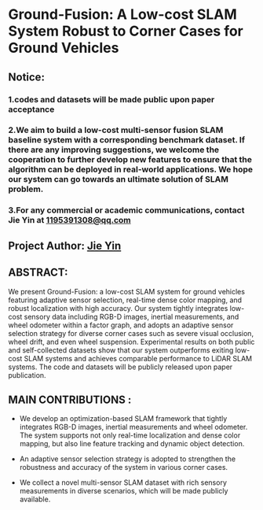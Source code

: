 # Ground-Fusion: A Low-cost SLAM System Robust to Corner Cases for Ground Vehicles

## Notice: 
### 1.codes and datasets will be made public upon paper acceptance
### 2.We aim to build a low-cost multi-sensor fusion SLAM baseline system with a corresponding benchmark dataset. If there are any improving suggestions, we welcome the cooperation to further develop new features to ensure that the algorithm can be deployed in real-world applications. We hope our system can go towards an ultimate solution of SLAM problem.
### 3.For any commercial or academic communications, contact Jie Yin at 1195391308@qq.com 

## Project Author: [Jie Yin](https://github.com/sjtuyinjie?tab=repositories) 


## ABSTRACT:

We present Ground-Fusion: a low-cost SLAM system for ground vehicles featuring adaptive sensor selection, real-time dense color mapping, and robust localization with high accuracy. Our system tightly integrates low-cost sensory data including RGB-D images, inertial measurements, and wheel odometer within a factor graph, and adopts an adaptive sensor selection strategy for diverse corner cases such as severe visual occlusion, wheel drift, and even wheel suspension. Experimental results on both public and self-collected datasets show that our system outperforms exiting low-cost SLAM systems and achieves comparable performance to LiDAR SLAM systems. The code and datasets will be publicly released upon paper publication.

## MAIN CONTRIBUTIONS :



* We develop an optimization-based SLAM framework that tightly integrates RGB-D images, inertial measurements and wheel odometer. The system supports not only real-time localization and dense color mapping, but also line feature tracking and dynamic object detection.

* An adaptive sensor selection strategy is adopted to strengthen the robustness and accuracy of the system in various corner cases. 

* We collect a novel multi-sensor SLAM dataset with rich sensory measurements in diverse scenarios, which will be made publicly available.


